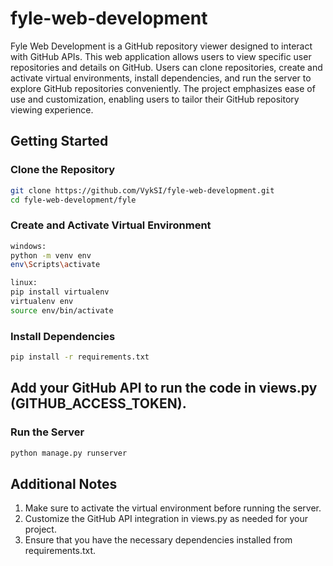 # fyle-web-development

Fyle Web Development is a GitHub repository viewer designed to interact with GitHub APIs. This web application allows users to view specific user repositories and details on GitHub. Users can clone repositories, create and activate virtual environments, install dependencies, and run the server to explore GitHub repositories conveniently. The project emphasizes ease of use and customization, enabling users to tailor their GitHub repository viewing experience.

## Getting Started

### Clone the Repository

```bash
git clone https://github.com/VykSI/fyle-web-development.git
cd fyle-web-development/fyle
```

### Create and Activate Virtual Environment

```bash
windows:
python -m venv env
env\Scripts\activate

linux:
pip install virtualenv
virtualenv env
source env/bin/activate
```

### Install Dependencies

```bash
pip install -r requirements.txt
```

## Add your GitHub API to run the code in views.py (GITHUB_ACCESS_TOKEN).

### Run the Server

```bash
python manage.py runserver
```

## Additional Notes

1. Make sure to activate the virtual environment before running the server.
2. Customize the GitHub API integration in views.py as needed for your project.
3. Ensure that you have the necessary dependencies installed from requirements.txt.

